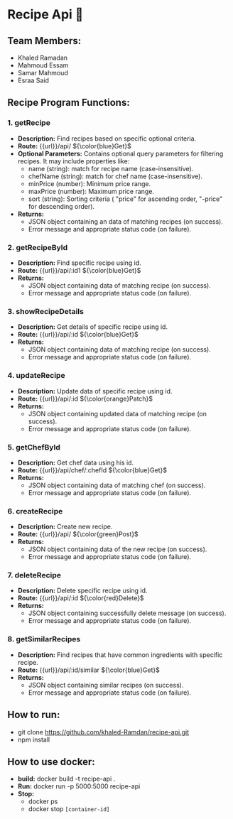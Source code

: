 # Recipe Api :fried_shrimp:	

## Team Members:
* Khaled Ramadan
* Mahmoud Essam
* Samar Mahmoud
* Esraa Said

## Recipe Program Functions:
### 1. getRecipe 
* **Description:** Find recipes based on specific optional criteria.
* **Route:** {{url}}/api/  ${\color{blue}Get}$		
* **Optional Parameters:** Contains optional query parameters for filtering recipes. It may include properties like:
    - name (string): match for recipe name (case-insensitive).
    - chefName (string): match for chef name (case-insensitive).
    - minPrice (number): Minimum price range.
    - maxPrice (number): Maximum price range.
    - sort (string): Sorting criteria ( "price" for ascending order, "-price" for descending order).
* **Returns:**
    - JSON object containing an data of matching recipes (on success).
    - Error message and appropriate status code (on failure).

### 2. getRecipeById 
* **Description:** Find specific recipe using id.
* **Route:** {{url}}/api/:id1   ${\color{blue}Get}$	
* **Returns:**
    - JSON object containing data of matching recipe (on success).
    - Error message and appropriate status code (on failure).

### 3. showRecipeDetails
* **Description:** Get details of specific recipe using id.
* **Route:** {{url}}/api/:id    ${\color{blue}Get}$	
* **Returns:**
    - JSON object containing data of matching recipe (on success).
    - Error message and appropriate status code (on failure).

### 4. updateRecipe
* **Description:** Update data of specific recipe using id.
* **Route:** {{url}}/api/:id   ${\color{orange}Patch}$	
* **Returns:**
    - JSON object containing updated data of matching recipe (on success).
    - Error message and appropriate status code (on failure).

### 5. getChefById
* **Description:** Get chef data using his id.
* **Route:** {{url}}/api/chef/:chefId   ${\color{blue}Get}$		
* **Returns:**
    - JSON object containing data of matching chef (on success).
    - Error message and appropriate status code (on failure).

### 6. createRecipe
* **Description:** Create new recipe.
* **Route:** {{url}}/api/   ${\color{green}Post}$	
* **Returns:**
    - JSON object containing data of the new recipe (on success).
    - Error message and appropriate status code (on failure).

### 7. deleteRecipe
* **Description:** Delete specific recipe using id.
* **Route:** {{url}}/api/:id   ${\color{red}Delete}$	
* **Returns:**
    - JSON object containing successfully delete message  (on success).
    - Error message and appropriate status code (on failure).

### 8. getSimilarRecipes
* **Description:** Find recipes that have common ingredients with specific recipe.
* **Route:** {{url}}/api/:id/similar   ${\color{blue}Get}$	
* **Returns:**
    - JSON object containing similar recipes  (on success).
    - Error message and appropriate status code (on failure).

## How to run: 
*    git clone https://github.com/khaled-Ramdan/recipe-api.git
*    npm install
## How to use docker:  
* **build:** docker build -t recipe-api .
* **Run:** docker run -p 5000:5000 recipe-api
* **Stop:** 
    - docker ps 
    - docker stop `[container-id]`
